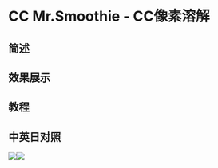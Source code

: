 # CC Mr.Smoothie - CC像素溶解

## 简述

## 效果展示

## 教程

## 中英日对照

![](https://mir.yuelili.com/wp-content/uploads/user/AE/effects/AE-Effects-Stylize-CC_Mr.Smoothie.png)![](https://mir.yuelili.com/wp-content/uploads/user/AE/effects/AE-Effects-Stylize-CC_Mr.Smoothie_cn.png)
